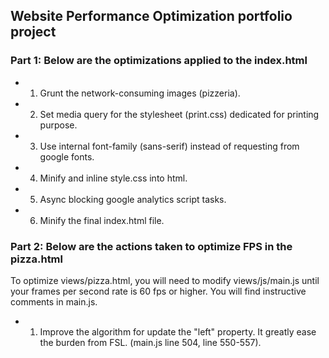## Website Performance Optimization portfolio project

### Part 1: Below are the optimizations applied to the index.html
- 1. Grunt the network-consuming images (pizzeria).
- 2. Set media query for the stylesheet (print.css) dedicated for printing purpose.
- 3. Use internal font-family (sans-serif) instead of requesting from google fonts.
- 4. Minify and inline style.css into html.
- 5. Async blocking google analytics script tasks.
- 6. Minify the final index.html file.


### Part 2: Below are the actions taken to optimize FPS in the pizza.html

To optimize views/pizza.html, you will need to modify views/js/main.js until your frames per second rate is 60 fps or higher. You will find instructive comments in main.js. 

- 1. Improve the algorithm for update the "left" property. It greatly ease the burden from FSL. (main.js line 504, line 550-557).


